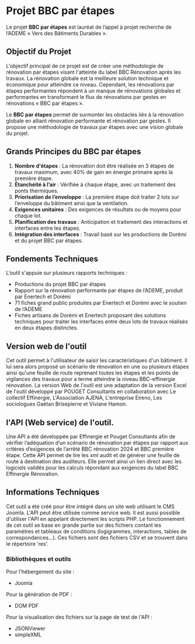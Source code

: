 # Projet BBC par étapes

Le projet **BBC par étapes** est lauréat de l’appel à projet recherche de l’ADEME « Vers des Bâtiments Durables ». 

## Objectif du Projet

L'objectif principal de ce projet est de créer une méthodologie de rénovation par étapes visant l'atteinte du label BBC Rénovation après les travaux. La rénovation globale est la meilleure solution technique et économique pour atteindre ce niveau. Cependant, les rénovations par étapes performantes répondent à un manque de rénovations globales et performantes en transformant le flux de rénovations par gestes en rénovations « BBC par étapes ».

Le **BBC par étapes** permet de surmonter les obstacles liés à la rénovation globale en alliant rénovation performante et rénovation par gestes. Il propose une méthodologie de travaux par étapes avec une vision globale du projet.

## Grands Principes du BBC par étapes

1. **Nombre d'étapes** : La rénovation doit être réalisée en 3 étapes de travaux maximum, avec 40% de gain en énergie primaire après la première étape.
2. **Étanchéité à l’air** : Vérifiée à chaque étape, avec un traitement des ponts thermiques.
3. **Priorisation de l’enveloppe** : La première étape doit traiter 2 lots sur l’enveloppe du bâtiment ainsi que la ventilation.
4. **Exigences unitaires** : Des exigences de résultats ou de moyens pour chaque lot.
5. **Planification des travaux** : Anticipation et traitement des interactions et interfaces entre les étapes.
6. **Intégration des interfaces** : Travail basé sur les productions de Dorémi et du projet BBC par étapes.


## Fondements Techniques

L’outil s'appuie sur plusieurs rapports techniques :
- Productions du projet BBC par étapes
- Rapport sur la rénovation performante par étapes de l’ADEME, produit par Enertech et Dorémi
- 71 fiches grand public produites par Enertech et Dorémi avec le soutien de l’ADEME
- Fiches artisans de Dorémi et Enertech proposant des solutions techniques pour traiter les interfaces entre deux lots de travaux réalisés en deux étapes distinctes.

## Version web de l'outil
Cet outil permet à l'utilisateur de saisir les caractéristiques d'un bâtiment. Il lui sera alors proposé un scénario de rénovation en une ou plusieurs étapes ainsi qu'une feuille de route reprenant toutes les étapes et les points de vigilances des travaux pour a terme atteindre la niveau BBC-effinergie rénovation.
La version Web de l'outil est une adaptation de la version Excel de l'outil développé par POUGET Consultants en collaboration avec Le collectif Effinergie, L'Association AJENA, L'entreprise Eireno, Les sociologues Gaëtan Brisepierre et Viviane Hamon.

## l'API (Web service) de l'outil.
Une API a été développée par Effinergie et Pouget Consultants afin de vérifier l’adéquation d’un scénario de rénovation par étapes par rapport aux critères d’exigences de l’arrêté BBC rénovation 2024 et BBC première étape. Cette API permet de lire les xml audit et de générer une feuille de route à destination des auditeurs. Elle permet ainsi un lien direct avec les logiciels validés pour les calculs répondant aux exigences du label BBC Effinergie Rénovation.

## Informations Techniques
Cet outil a été créé pour être intégré dans un site web utilisant le CMS Joomla. L'API peut être utilisée comme service web. Il est aussi possible d'utiliser l'API en appelant directement les scripts PHP.
Le fonctionnement de cet outil se base en grande partie sur des fichiers contant les paramètres et tableaux de conditions (logigrammes, interactions, tables de correspondances...). Ces fichiers sont des fichiers CSV et se trouvent dans le répertoire 'res'.

### Bibliothèques et outils 
Pour l'hébergement du site :
- Joomla

Pour la génération de PDF : 
- DOM PDF

Pour la visualisation des fichiers sur la page de test de l'API : 
- JSONViewer
- simpleXML